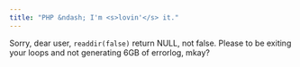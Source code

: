 ```yaml
---
title: "PHP &ndash; I'm <s>lovin'</s> it."
---
```



<p>Sorry, dear user, <code>readdir(false)</code> return NULL, not false. Please to be exiting your loops and not generating 6GB of errorlog, mkay?</p>